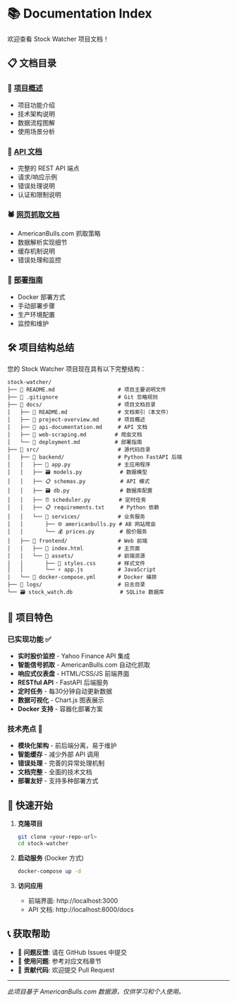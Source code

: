 # 📚 Documentation Index

欢迎查看 Stock Watcher 项目文档！

## 📋 文档目录

### 🎯 [项目概述](project-overview.md)
- 项目功能介绍
- 技术架构说明
- 数据流程图解
- 使用场景分析

### 🔌 [API 文档](api-documentation.md)
- 完整的 REST API 端点
- 请求/响应示例
- 错误处理说明
- 认证和限制说明

### 🕷️ [网页抓取文档](web-scraping.md)
- AmericanBulls.com 抓取策略
- 数据解析实现细节
- 缓存机制说明
- 错误处理和监控

### 🚀 [部署指南](deployment.md)
- Docker 部署方式
- 手动部署步骤
- 生产环境配置
- 监控和维护

## 🛠️ 项目结构总结

您的 Stock Watcher 项目现在具有以下完整结构：

```
stock-watcher/
├── 📄 README.md                    # 项目主要说明文件
├── 🚫 .gitignore                   # Git 忽略规则
├── 📁 docs/                        # 项目文档目录
│   ├── 📄 README.md                # 文档索引（本文件）
│   ├── 📄 project-overview.md      # 项目概述
│   ├── 📄 api-documentation.md     # API 文档
│   ├── 📄 web-scraping.md         # 爬虫文档  
│   └── 📄 deployment.md           # 部署指南
├── 📁 src/                         # 源代码目录
│   ├── 📁 backend/                 # Python FastAPI 后端
│   │   ├── 🐍 app.py               # 主应用程序
│   │   ├── 🗃️ models.py            # 数据模型
│   │   ├── 📋 schemas.py           # API 模式
│   │   ├── 🗃️ db.py                # 数据库配置
│   │   ├── ⏰ scheduler.py         # 定时任务
│   │   ├── 📋 requirements.txt     # Python 依赖
│   │   └── 📁 services/            # 业务服务
│   │       ├── 🌐 americanbulls.py # AB 网站爬虫
│   │       └── 💰 prices.py        # 股价服务
│   ├── 📁 frontend/                # Web 前端
│   │   ├── 📄 index.html           # 主页面
│   │   └── 📁 assets/              # 前端资源
│   │       ├── 🎨 styles.css       # 样式文件
│   │       └── ⚡ app.js           # JavaScript
│   └── 🐳 docker-compose.yml       # Docker 编排
├── 📁 logs/                        # 日志目录
└── 🗃️ stock_watch.db               # SQLite 数据库
```

## 🎯 项目特色

### 已实现功能 ✅
- **实时股价监控** - Yahoo Finance API 集成
- **智能信号抓取** - AmericanBulls.com 自动化抓取
- **响应式仪表盘** - HTML/CSS/JS 前端界面
- **RESTful API** - FastAPI 后端服务
- **定时任务** - 每30分钟自动更新数据
- **数据可视化** - Chart.js 图表展示
- **Docker 支持** - 容器化部署方案

### 技术亮点 🌟
- **模块化架构** - 前后端分离，易于维护
- **智能缓存** - 减少外部 API 调用
- **错误处理** - 完善的异常处理机制
- **文档完整** - 全面的技术文档
- **部署友好** - 支持多种部署方式

## 🚀 快速开始

1. **克隆项目**
   ```bash
   git clone <your-repo-url>
   cd stock-watcher
   ```

2. **启动服务** (Docker 方式)
   ```bash
   docker-compose up -d
   ```

3. **访问应用**
   - 前端界面: http://localhost:3000
   - API 文档: http://localhost:8000/docs

## 📞 获取帮助

- 🐛 **问题反馈**: 请在 GitHub Issues 中提交
- 📖 **使用问题**: 参考对应文档章节
- 🤝 **贡献代码**: 欢迎提交 Pull Request

---

*此项目基于 AmericanBulls.com 数据源，仅供学习和个人使用。*